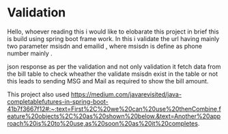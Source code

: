 # Validation

Hello, whoever reading this i would like to elobarate this project in brief this is build using spring boot frame work.
In this i validate the url having mainly two parameter msisdn and emailid , where msisdn is define as phone number mainly . 

json response as per the validation and not only validation it fetch data from the bill table to check wheather the validate msisdn exist
in the table or not this leads to sending MSG and Mail as required to show the bill amount.

This project also used https://medium.com/javarevisited/java-completablefutures-in-spring-boot-41b7f3667f12#:~:text=First%2C%20we%20can%20use%20thenCombine,feature%20objects%2C%20as%20shown%20below.&text=Another%20approach%20is%20to%20use,as%20soon%20as%20it%20completes.
